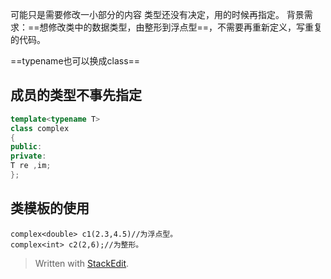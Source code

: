 可能只是需要修改一小部分的内容
类型还没有决定，用的时候再指定。
背景需求：==想修改类中的数据类型，由整形到浮点型==，不需要再重新定义，写重复的代码。

==typename也可以换成class==
## 成员的类型不事先指定
```c++
template<typename T>
class complex
{
public:
private:
T re ,im;
};
```
## 类模板的使用
```
complex<double> c1(2.3,4.5)//为浮点型。
complex<int> c2(2,6);//为整形。
```
> Written with [StackEdit](https://stackedit.io/).
<!--stackedit_data:
eyJoaXN0b3J5IjpbOTMzMTYyNzQ0LDI5MjU2MTg5OF19
-->
